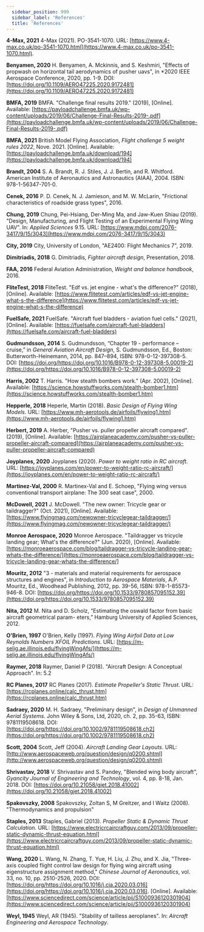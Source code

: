 ```yaml
---
  sidebar_position: 999
  sidebar_label: 'References'
  title: 'References'
---
```

**4-Max, 2021** 4-Max (2021). PO-3541-1070. URL: [https://www.4-max.co.uk/po-3541-1070.html](https://www.4-max.co.uk/po-3541-1070.html).

**Benyamen, 2020**  H. Benyamen, A. Mckinnis, and S. Keshmiri, "Effects of propwash on horizontal tail aerodynamics of pusher uavs", in *2020 IEEE Aerospace Conference, 2020, pp. 1-9. DOI: [https://doi.org/10.1109/AERO47225.2020.9172481](https://doi.org/10.1109/AERO47225.2020.9172481)

**BMFA, 2019**  BMFA. "Challenge final results 2019." (2019), [Online]. Available: [https://payloadchallenge.bmfa.uk/wp-content/uploads/2019/06/Challenge-Final-Results-2019-.pdf](https://payloadchallenge.bmfa.uk/wp-content/uploads/2019/06/Challenge-Final-Results-2019-.pdf)

**BMFA, 2021**    British Model Flying Association, *Flight challenge 5 weight rules 2022*, Nove. 2021. [Online]. Available: [https://payloadchallenge.bmfa.uk/download/194](https://payloadchallenge.bmfa.uk/download/194)

**Brandt, 2004**    S. A. Brandt, R. J. Stiles, J. J. Bertin, and R. Whitford. American Institute of Aeronautics and Astronautics (AIAA), 2004. ISBN: 978-1-56347-701-0.

**Cenek, 2016** P. D. Cenek, N. J. Jamieson, and M. W. McLarin, "Frictional characteristics of roadside grass types", 2016.

**Chung, 2019** Chung, Pei-Hsiang, Der-Ming Ma, and Jaw-Kuen Shiau (2019). "Design, Manufacturing, and Flight Testing of an Experimental Flying Wing UAV". In: *Applied Sciences* 9.15. URL: [https://www.mdpi.com/2076-3417/9/15/3043](https://www.mdpi.com/2076-3417/9/15/3043)

**City, 2019**  City, University of London, "AE2400: Flight Mechanics 7", 2019.

**Dimitriadis, 2018** G. Dimitriadis, *Fighter aircraft design*, Presentation, 2018.

**FAA, 2016**  Federal Aviation Administration, *Weight and balance handbook*, 2016.

**FliteTest, 2018** FliteTest. "Edf vs. jet engine - what's the difference?" (2018), [Online]. Available: [https://www.flitetest.com/articles/edf-vs-jet-engine-what-s-the-difference](https://www.flitetest.com/articles/edf-vs-jet-engine-what-s-the-difference)

**FuelSafe, 2021**  FuelSafe. "Aircraft fuel bladders - aviation fuel cells." (2021), [Online]. Available: [https://fuelsafe.com/aircraft-fuel-bladders](https://fuelsafe.com/aircraft-fuel-bladders)

**Gudmundsson, 2014**   S. Gudmundsson, “Chapter 19 - performance – cruise,” in *General Aviation Aircraft Design*, S. Gudmundsson, Ed., Boston: Butterworth-Heinemann, 2014, pp. 847–894, ISBN: 978-0-12-397308-5. DOI: [https://doi.org/https://doi.org/10.1016/B978-0-12-397308-5.00019-2](https://doi.org/https://doi.org/10.1016/B978-0-12-397308-5.00019-2)

**Harris, 2002**  T. Harris. "How stealth bombers work." (Apr. 2002), [Online]. Available: [https://science.howstuffworks.com/stealth-bomber1.htm](https://science.howstuffworks.com/stealth-bomber1.htm)

**Hepperle, 2018** Heperle, Martin (2018). *Basic Design of Flying Wing Models*. URL: [https://www.mh-aerotools.de/airfoils/flywing1.htm](https://www.mh-aerotools.de/airfoils/flywing1.htm)

**Herbert, 2019** A. Herber, "Pusher vs. puller propeller aircraft compared". (2019), [Online]. Available: [https://airplaneacademy.com/pusher-vs-puller-propeller-aircraft-compared](https://airplaneacademy.com/pusher-vs-puller-propeller-aircraft-compared)

**Joyplanes, 2020** Joyplanes (2020). *Power to weight ratio in RC aircraft*. URL: [https://joyplanes.com/en/power-to-weight-ratio-rc-aircraft/](https://joyplanes.com/en/power-to-weight-ratio-rc-aircraft/)

**Martinez-Val, 2000**  R. Martinex-Val and E. Schoep, "Flying wing versus conventional transport airplane: The 300 seat case", 2000.

**McDowell, 2021** J. McDowell. "The new owner: Tricycle gear or taildragger?" (Oct. 2021), [Online]. Available: [https://www.flyingmag.com/newowner-tricyclegear-taildragger/](https://www.flyingmag.com/newowner-tricyclegear-taildragger/)

**Monroe Aerospace, 2020** Monroe Aerospace. "Taildragger vs tricycle landing gear; What's the difference?" (Jun. 2020), [Online]. Available: [https://monroeaerospace.com/blog/taildragger-vs-tricycle-landing-gear-whats-the-difference/](https://monroeaerospace.com/blog/taildragger-vs-tricycle-landing-gear-whats-the-difference/]

**Mouritz, 2012** "3 - materials and material requirements for aerospace structures and engines", in *Introduction to Aerospace Materials*, A.P. Mouritz, Ed., Woodhead Publishing, 2012, pp. 39-56, ISBN: 978-1-85573-946-8. DOI: [https://doi.org/https://doi.org/10.1533/9780857095152.39](https://doi.org/https://doi.org/10.1533/9780857095152.39)

**Nita, 2012**  M. Nita and D. Scholz, “Estimating the oswald factor from basic aircraft geometrical param- eters,” Hamburg University of Applied Sciences, 2012.

**O'Brien, 1997** O'Brien, Kelly (1997). *Flying Wing Airfoil Data at Low Reynolds Numbers XFOIL Predictions*. URL: [https://m-selig.ae.illinois.edu/flyingWingAfs/](https://m-selig.ae.illinois.edu/flyingWingAfs/)

**Raymer, 2018** Raymer, Daniel P (2018). "Aircraft Design: A Conceptual Approach". In: 5.2

**RC Planes, 2017** RC Planes (2017). *Estimate Propeller's Static Thrust*. URL: [https://rcplanes.online/calc_thrust.htm](https://rcplanes.online/calc_thrust.htm)

**Sadraey, 2020**   M. H. Sadraey, "Preliminary design", in *Design of Unmanned Aerial Systems*. John Wiley & Sons, Ltd, 2020, ch. 2, pp. 35-63, ISBN: 9781119508618. DOI: [https://doi.org/https://doi.org/10.1002/9781119508618.ch2](https://doi.org/https://doi.org/10.1002/9781119508618.ch2)

**Scott, 2004** Scott, Jeff (2004). *Aircraft Landing Gear Layouts*. URL: [http://www.aerospaceweb.org/question/design/q0200.shtml](http://www.aerospaceweb.org/question/design/q0200.shtml)

**Shrivastav, 2018**  V. Shrivastav and S. Pandey, "Blended wing body aircraft", *Gyancity Journal of Engineering and Technology*, vol. 4, pp. 8-18, Jan. 2018. DOI: [https://doi.org/10.21058/gjet.2018.41002](https://doi.org/10.21058/gjet.2018.41002)

**Spakovszky, 2008** Spakovszky, Zoltan S, M Greitzer, and I Waitz (2008). "Thermodynamics and propulsion"

**Staples, 2013** Staples, Gabriel (2013). *Propeller Static & Dynamic Thrust Calculation*. URL: [https://www.electricrcaircraftguy.com/2013/09/propeller-static-dynamic-thrust-equation.html](https://www.electricrcaircraftguy.com/2013/09/propeller-static-dynamic-thrust-equation.html)

**Wang, 2020**  L. Wang, N. Zhang, T. Yue, H. Liu, J. Zhu, and X. Jia, "Three-axis coupled flight control law design for flying wing aircraft using eigenstructure assignment method," *Chinese Journal of Aeronautics*, vol. 33, no. 10, pp. 2510-2526, 2020. DOI: [https://doi.org/https://doi.org/10.1016/j.cja.2020.03.016](https://doi.org/https://doi.org/10.1016/j.cja.2020.03.016). [Online]. Available: [https://www.sciencedirect.com/science/article/pii/S1000936120301904](https://www.sciencedirect.com/science/article/pii/S1000936120301904)

**Weyl, 1945** Weyl, AR (1945). "Stability of tailless aeroplanes". In: *Aircraft Engineering and Aerospace Technology*.